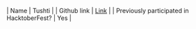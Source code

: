 | Name | Tushti |
| Github link | [Link](https://github.com/tushti0110) |
| Previously participated in HacktoberFest? | Yes |
